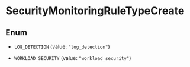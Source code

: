 

# SecurityMonitoringRuleTypeCreate

## Enum


* `LOG_DETECTION` (value: `"log_detection"`)

* `WORKLOAD_SECURITY` (value: `"workload_security"`)



